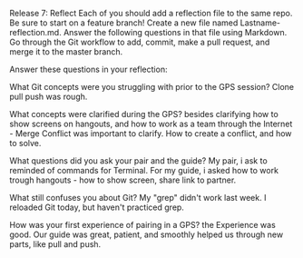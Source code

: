 Release 7: Reflect
Each of you should add a reflection file to the same repo. Be sure to start on a feature branch! Create a new file named Lastname-reflection.md. Answer the following questions in that file using Markdown. Go through the Git workflow to add, commit, make a pull request, and merge it to the master branch.

Answer these questions in your reflection:

What Git concepts were you struggling with prior to the GPS session?
Clone pull push was rough.  

What concepts were clarified during the GPS?
besides clarifying how to show screens on hangouts, and how to work as a team through the Internet - Merge Conflict was important to clarify.  How to create a conflict, and how to solve.

What questions did you ask your pair and the guide?
My pair, i ask to reminded of commands for Terminal.  For my guide, i asked how to work trough hangouts - how to show screen, share link to partner.  

What still confuses you about Git? My "grep" didn't work last week.  I reloaded Git today, but haven't practiced grep.

How was your first experience of pairing in a GPS? the Experience was good.  Our guide was great, patient, and smoothly helped us through new parts, like pull and push. 